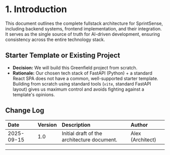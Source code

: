 # 1. Introduction

This document outlines the complete fullstack architecture for SprintSense, including backend systems, frontend implementation, and their integration. It serves as the single source of truth for AI-driven development, ensuring consistency across the entire technology stack.

## Starter Template or Existing Project
*   **Decision:** We will build this Greenfield project from scratch.
*   **Rationale:** Our chosen tech stack of FastAPI (Python) + a standard React SPA does not have a common, well-supported starter template. Building from scratch using standard tools (`vite`, standard FastAPI layout) gives us maximum control and avoids fighting against a template's opinions.

## Change Log
| Date | Version | Description | Author |
| :--- | :--- | :--- | :--- |
| 2025-09-15 | 1.0 | Initial draft of the architecture document. | Alex (Architect) |

---
